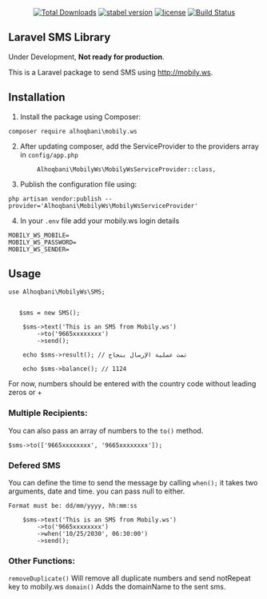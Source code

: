 <p align="center">
<a href="https://packagist.org/packages/alhoqbani/mobily.ws"><img src="https://poser.pugx.org/alhoqbani/mobily.ws/downloads" alt="Total Downloads"></a>
<a href="https://packagist.org/packages/alhoqbani/mobily.ws"><img src="https://poser.pugx.org/alhoqbani/mobily.ws/version" alt="stabel version"></a>
<a href="https://packagist.org/packages/alhoqbani/mobily.ws"><img src="https://poser.pugx.org/alhoqbani/mobily.ws/license" alt="license"></a>
<a href="https://travis-ci.org/alhoqbani/mobily.ws"><img src="https://travis-ci.org/alhoqbani/mobily.ws.svg?branch=master" alt="Build Status"></a>
</p>


## Laravel SMS Library
 Under Development, 
**Not ready for production**.

This is a Laravel package to send SMS using http://mobily.ws.

## Installation


1. Install the package using Composer:
```
composer require alhoqbani\mobily.ws
```


2. After updating composer, add the ServiceProvider to the providers array in `config/app.php`

```
        Alhoqbani\MobilyWs\MobilyWsServiceProvider::class,
```


3. Publish the configuration file using:
```
php artisan vendor:publish --provider='Alhoqbani\MobilyWs\MobilyWsServiceProvider'
```


4. In your `.env` file add your mobily.ws login details
```
MOBILY_WS_MOBILE=  
MOBILY_WS_PASSWORD=
MOBILY_WS_SENDER=
```


## Usage


```
use Alhoqbani\MobilyWs\SMS;


   $sms = new SMS();
   
    $sms->text('This is an SMS from Mobily.ws')
        ->to('9665xxxxxxxx')
        ->send();
        
    echo $sms->result(); // تمت عملية الإرسال بنجاح
    
    echo $sms->balance(); // 1124
```

For now, numbers should be entered with the country code without leading zeros or +
### Multiple Recipients:
You can also pass an array of numbers to the `to()` method.
```
$sms->to(['9665xxxxxxxx', '9665xxxxxxxx']);
```


### Defered SMS
You can define the time to send the message by calling `when();`
it takes two arguments, date and time. you can pass null to either.

`Format must be: dd/mm/yyyy, hh:mm:ss`


```
    $sms->text('This is an SMS from Mobily.ws')
        ->to('9665xxxxxxxx')
        ->when('10/25/2030', 06:30:00') 
        ->send();
```


### Other Functions:
`removeDuplicate()` Will remove all duplicate numbers and send notRepeat key to mobily.ws
`domain()` Adds the domainName to the sent sms. 
